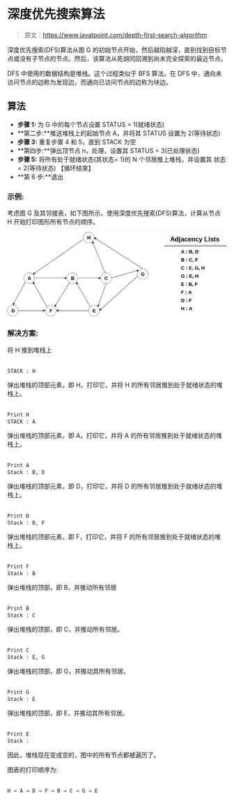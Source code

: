 # 深度优先搜索算法

> 原文：<https://www.javatpoint.com/depth-first-search-algorithm>

深度优先搜索(DFS)算法从图 G 的初始节点开始，然后越陷越深，直到找到目标节点或没有子节点的节点。然后，该算法从死胡同回溯到尚未完全探索的最近节点。

DFS 中使用的数据结构是堆栈。这个过程类似于 BFS 算法。在 DFS 中，通向未访问节点的边称为发现边，而通向已访问节点的边称为块边。

## 算法

*   **步骤 1:** 为 G 中的每个节点设置 STATUS = 1(就绪状态)
*   **第二步:**推送堆栈上的起始节点 A，并将其 STATUS 设置为 2(等待状态)
*   **步骤 3:** 重复步骤 4 和 5，直到 STACK 为空
*   **第四步:**弹出顶节点 n，处理，设置其 STATUS = 3(已处理状态)
*   **步骤 5:** 将所有处于就绪状态(其状态= 1)的 N 个邻居推上堆栈，并设置其
    状态= 2(等待状态)
    【循环结束】
*   **第 6 步:**退出

### 示例:

考虑图 G 及其邻接表，如下图所示。使用深度优先搜索(DFS)算法，计算从节点 H 开始打印图形所有节点的顺序。

![Depth First Search Algorithm](img/5439340167adaa09a9b7de302fee8b33.png)

### 解决方案:

将 H 推到堆栈上

```

STACK : H 

```

弹出堆栈的顶部元素，即 H，打印它，并将 H 的所有邻居推到处于就绪状态的堆栈上。

```

Print H 
STACK : A 

```

弹出堆栈的顶部元素，即 A，打印它，并将 A 的所有邻居推到处于就绪状态的堆栈上。

```

Print A
Stack : B, D

```

弹出堆栈的顶部元素，即 D，打印它，并将 D 的所有邻居推到处于就绪状态的堆栈上。

```

Print D 
Stack : B, F 

```

弹出堆栈的顶部元素，即 F，打印它，并将 F 的所有邻居推到处于就绪状态的堆栈上。

```

Print F
Stack : B

```

弹出堆栈的顶部，即 B，并推动所有邻居

```

Print B 
Stack : C 

```

弹出堆栈的顶部，即 C，并推动所有邻居。

```

Print C 
Stack : E, G 

```

弹出堆栈的顶部，即 G，并推动其所有邻居。

```

Print G
Stack : E

```

弹出堆栈的顶部，即 E，并推动其所有邻居。

```

Print E
Stack :

```

因此，堆栈现在变成空的，图中的所有节点都被遍历了。

图表的打印顺序为:

```

H → A → D → F → B → C → G → E

```